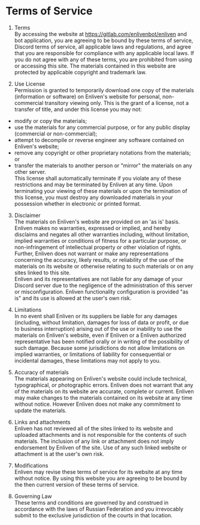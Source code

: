 # Terms of Service
1. Terms  
By accessing the website at https://gitlab.com/enlivenbot/enliven and bot application, you are agreeing to be bound by these terms of service, Discord terms of service, all applicable laws and regulations, and agree that you are responsible for compliance with any applicable local laws. If you do not agree with any of these terms, you are prohibited from using or accessing this site. The materials contained in this website are protected by applicable copyright and trademark law.

2. Use License  
Permission is granted to temporarily download one copy of the materials (information or software) on Enliven's website for personal, non-commercial transitory viewing only. This is the grant of a license, not a transfer of title, and under this license you may not:
- modify or copy the materials;
- use the materials for any commercial purpose, or for any public display (commercial or non-commercial);
- attempt to decompile or reverse engineer any software contained on Enliven's website;
- remove any copyright or other proprietary notations from the materials; or
- transfer the materials to another person or "mirror" the materials on any other server.  
This license shall automatically terminate if you violate any of these restrictions and may be terminated by Enliven at any time. Upon terminating your viewing of these materials or upon the termination of this license, you must destroy any downloaded materials in your possession whether in electronic or printed format.
3. Disclaimer  
The materials on Enliven's website are provided on an 'as is' basis. Enliven makes no warranties, expressed or implied, and hereby disclaims and negates all other warranties including, without limitation, implied warranties or conditions of fitness for a particular purpose, or non-infringement of intellectual property or other violation of rights.  
Further, Enliven does not warrant or make any representations concerning the accuracy, likely results, or reliability of the use of the materials on its website or otherwise relating to such materials or on any sites linked to this site.  
Enliven and its representatives are not liable for any damage of your Discord server due to the negligence of the administration of this server or misconfiguration. Enliven functionality configuration is provided "as is" and its use is allowed at the user's own risk.  
4. Limitations  
In no event shall Enliven or its suppliers be liable for any damages (including, without limitation, damages for loss of data or profit, or due to business interruption) arising out of the use or inability to use the materials on Enliven's website, even if Enliven or a Enliven authorized representative has been notified orally or in writing of the possibility of such damage. Because some jurisdictions do not allow limitations on implied warranties, or limitations of liability for consequential or incidental damages, these limitations may not apply to you.

5. Accuracy of materials  
The materials appearing on Enliven's website could include technical, typographical, or photographic errors. Enliven does not warrant that any of the materials on its website are accurate, complete or current. Enliven may make changes to the materials contained on its website at any time without notice. However Enliven does not make any commitment to update the materials.

6. Links and attachments  
Enliven has not reviewed all of the sites linked to its website and uploaded attachments and is not responsible for the contents of such materials. The inclusion of any link or attachment does not imply endorsement by Enliven of the site. Use of any such linked website or attachment is at the user's own risk.

7. Modifications  
Enliven may revise these terms of service for its website at any time without notice. By using this website you are agreeing to be bound by the then current version of these terms of service.

8. Governing Law  
These terms and conditions are governed by and construed in accordance with the laws of Russian Federation and you irrevocably submit to the exclusive jurisdiction of the courts in that location.
